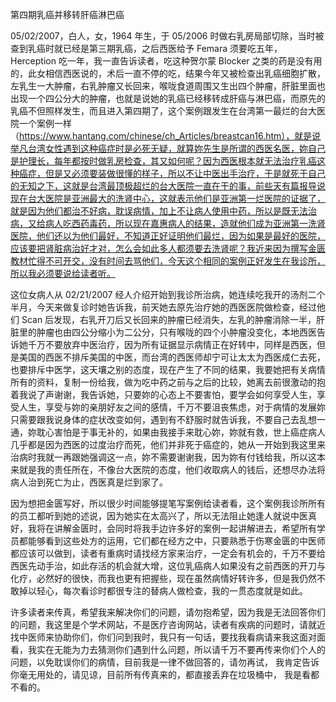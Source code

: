 第四期乳癌并移转肝癌淋巴癌

05/02/2007，白人，女，1964 年生，于 05/2006 时做右乳房局部切除，当时被查到乳癌时就已经是第三期乳癌，之后西医给予 Femara 须要吃五年，Herception 吃一年，我一直告诉读者，吃这种贺尔蒙 Blocker 之类的药是没有用的，此女相信西医说的，术后一直不停的吃，结果今年又被检查出乳癌细胞扩散，左乳生一大肿瘤，右乳肿瘤又长回来，喉咙食道周围又生出四个肿瘤，肝脏里面也出现一个四公分大的肿瘤，也就是说她的乳癌已经移转成肝癌与淋巴癌，而原先的乳癌不但照样发生，而且进入第四期了，这个案例跟发生在台湾第一最烂的台大医院一个案例一样（https://www.hantang.com/chinese/ch_Articles/breastcan16.htm），就是说举凡台湾女性遇到这种癌症时是必死无疑，就算妳先生是所谓的西医名医，妳自己是护理长，每年都按时做乳房检查，其又如何呢？因为西医根本就无法治疗乳癌这种癌症，但是又必须要装做很懂的样子，所以不让中医出手治疗，于是就死于自己的无知之下，这就是台湾最顶极超烂的台大医院一直在干的事，前些天有篇报导说现在台大医院是亚洲最大的洗肾中心，这就表示他们是亚洲第一烂医院的证据了，就是因为他们都治不好病，耽误病情，加上不让病人使用中药，所以是既无法治病，又给病人吃西药毒药，所以现在嘉惠病人的结果，造就他们成为亚洲第一洗肾医院，他们还以为他们最好，不知道正好证明他们最烂，因为如果是最好的医院，应该要把肾脏病治好才对，怎么会如此多人都须要去洗肾呢？我近来因为撰写金匮教材忙得不可开交，没有时间去骂他们，今天这个相同的案例正好发生在我诊所，所以我必须要说给读者听。

这位女病人从 02/21/2007 经人介绍开始到我诊所治病，她连续吃我开的汤剂二个半月，今天来做复诊时她告诉我，前天她去原先治疗她的西医医院做检查，经过他们 Scan 后发现，右乳开刀后又长回来的肿瘤已经消失，左乳的肿瘤消除一半，肝脏里的肿瘤也由四公分缩小为二公分，只有喉咙的四个小肿瘤没变化，本地西医告诉她千万不要放弃中医治疗，因为所有证据显示病情正在好转中，同样是西医，但是美国的西医不排斥美国的中医，而台湾的西医师却宁可让太太为西医成仁去死，也要排斥中医学，这天壤之别的态度，现在产生了不同的结果，我要她把有关病情所有的资料，复制一份给我，做为吃中药之前与之后的比较，她离去前很激动的抱着我说了声谢谢，我告诉她，只要妳的心态上不要害怕，要学会如何享受人生，享受人生，享受与妳的亲朋好友之间的感情，千万不要沮丧焦虑，对于病情的发展妳只需要跟我说身体的症状改变如何，遇到有不舒服时就告诉我，不要自己去乱想一通，妳耽心害怕是于事无补的，如果由我接手来耽心妳，妳就有救，世上癌症病人几乎都是因为西医的过度治疗而死，他们并非死于癌症的，她从一开始到我这里来治病时我就一再跟她强调这一点，妳不需要谢谢我，因为妳有付钱给我，所以这本来就是我的责任所在，不像台大医院的态度，他们收取病人的钱后，还想尽办法将病人治到死亡为止，西医真是烂到家了。

因为想把金匮写好，所以很少时间能够提笔写案例给读者看，这个案例我诊所所有的员工都听到她的述说，因为她实在太高兴了，所以无法阻止她逢人就说中医真好，我将在讲解金匮时，会同时将我手边许多好的案例一起讲解进去，希望所有学员都能够看到这些处方的运用，它们都在经方之中，只要熟悉于伤寒金匮的中医师都应该可以做到，读者有重病时请找经方家来治疗，一定会有机会的，千万不要给西医先动手治，如此存活的机会就大增，这位乳癌病人如果没有之前西医的开刀与化疗，必然好的很快，而我也更有把握些，现在虽然病情好转许多，但是我仍然不敢掉以轻心，每次看诊时都很专注的替病人做检查，我的一贯态度就是如此。

许多读者来传真，希望我来解决你们的问题，请勿抱希望，因为我是无法回答你们的问题，我这里是个学术网站，不是医疗咨询网站，读者有疾病的问题时，请就近找中医师来协助你们，你们问到我时，我只有一句话，要找我看病请来我这面对面看，我实在无能为力去猜测你们遇到什么问题，所以请千万不要再传来你们个人的问题，以免耽误你们的病情，目前我是一律不做回答的，请勿再试， 我肯定告诉你毫无用处的，请见谅，目前所有传真来的，都直接丢弃在垃圾桶中， 我是看都不看的。
